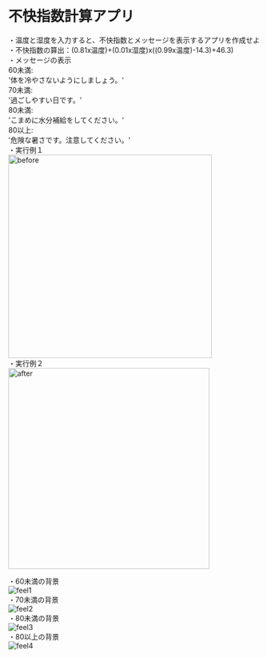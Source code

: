 # 不快指数計算アプリ　　

・温度と湿度を入力すると、不快指数とメッセージを表示するアプリを作成せよ  
・不快指数の算出：(0.81x温度)+(0.01x湿度)x((0.99x温度)-14.3)+46.3)  
・メッセージの表示  
	60未満:  
		'体を冷やさないようにしましょう。'  
	70未満:  
		'過ごしやすい日です。'  
	80未満:  
		'こまめに水分補給をしてください。'  
	80以上:  
		'危険な暑さです。注意してください。'  
・実行例１  
<img width="407" alt="before" src="https://user-images.githubusercontent.com/73979609/107910061-f0c5ac80-6f9c-11eb-8d0b-850562eb4787.png">  
・実行例２  
<img width="402" alt="after" src="https://user-images.githubusercontent.com/73979609/107910063-f15e4300-6f9c-11eb-9dac-7b74bce39b42.png">  
  
・60未満の背景  
![feel1](https://user-images.githubusercontent.com/73979609/107910066-f15e4300-6f9c-11eb-8073-6e7178246725.png)  
・70未満の背景  
![feel2](https://user-images.githubusercontent.com/73979609/107910068-f1f6d980-6f9c-11eb-997b-ace64697ff24.png)  
・80未満の背景  
![feel3](https://user-images.githubusercontent.com/73979609/107910069-f1f6d980-6f9c-11eb-9df4-076055d192e2.png)  
・80以上の背景  
![feel4](https://user-images.githubusercontent.com/73979609/107910054-ef947f80-6f9c-11eb-8b6a-25c3233d45aa.png)  

